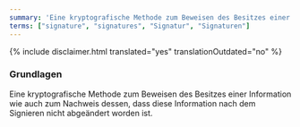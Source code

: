 ```yaml
---
summary: 'Eine kryptografische Methode zum Beweisen des Besitzes einer Information wie auch zum Nachweis dessen, dass diese Information nach dem Signieren nicht abgeändert worden ist'
terms: ["signature", "signatures", "Signatur", "Signaturen"]
---
```


{% include disclaimer.html translated="yes" translationOutdated="no" %}

### Grundlagen

Eine kryptografische Methode zum Beweisen des Besitzes einer Information wie
auch zum Nachweis dessen, dass diese Information nach dem Signieren nicht
abgeändert worden ist.
